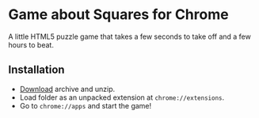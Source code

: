# Game about Squares for Chrome

A little HTML5 puzzle game that takes a few seconds to take off and a few hours to beat.

## Installation

* [Download](https://github.com/web-xaser/game-about-squares-chrome-app/archive/1.0.zip) archive and unzip.
* Load folder as an unpacked extension at ```chrome://extensions```.
* Go to ```chrome://apps``` and start the game!